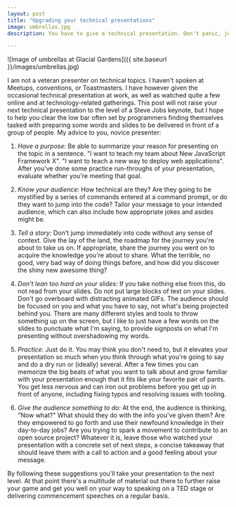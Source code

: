 ```yaml
---
layout: post
title: "Upgrading your technical presentations"
image: umbrellas.jpg
description: You have to give a technical presentation. Don't panic, just follow this advice.

---
```


![Image of umbrellas at Glacial Gardens]({{ site.baseurl }}/images/umbrellas.jpg)

I am not a veteran presenter on technical topics. I haven't spoken at Meetups, conventions, or Toastmasters. I have however given the occasional technical presentation at work, as well as watched quite a few online and at technology-related gatherings. This post will not raise your next technical presentation to the level of a Steve Jobs keynote, but I hope to help you clear the low bar often set by programmers finding themselves tasked with preparing some words and slides to be delivered in front of a group of people. My advice to you, novice presenter:

1. *Have a purpose:* Be able to summarize your reason for presenting on the topic in a sentence. "I want to teach my team about New JavaScript Framework X". "I want to teach a new way to deploy web applications". After you've done some practice run-throughs of your presentation, evaluate whether you're meeting that goal.

2. *Know your audience:* How technical are they? Are they going to be mystified by a series of commands entered at a command prompt, or do they want to jump into the code? Tailor your message to your intended audience, which can also include how appropriate jokes and asides might be. 

3. *Tell a story:* Don't jump immediately into code without any sense of context. Give the lay of the land, the roadmap for the journey you're about to take us on. If appropriate, share the journey you went on to acquire the knowledge you're about to share. What the terrible, no good, very bad way of doing things before, and how did you discover the shiny new awesome thing?

4. *Don't lean too hard on your slides:* If you take nothing else from this, do not read from your slides. Do not put large blocks of text on your slides. Don't go overboard with distracting animated GIFs. The audience should be focused on you and what you have to say, not what's being projected behind you. There are many different styles and tools to throw something up on the screen, but I like to just have a few words on the slides to punctuate what I'm saying, to provide signposts on what I'm presenting without overshadowing my words.

5. *Practice*: Just do it. You may think you don't need to, but it elevates your presentation so much when you think through what you're going to say and do a dry run or (ideally) several. After a few times you can memorize the big beats of what you want to talk about and grow familiar with your presentation enough that it fits like your favorite pair of pants. You get less nervous and can iron out problems before you get up in front of anyone, including fixing typos and resolving issues with tooling.

6. *Give the audience something to do:* At the end, the audience is thinking, "Now what?" What should they do with the info you've given them? Are they empowered to go forth and use their newfound knowledge in their day-to-day jobs? Are you trying to spark a movement to contribute to an open source project? Whatever it is, leave those who watched your presentation with a concrete set of next steps, a concise takeaway that should leave them with a call to action and a good feeling about your message.

By following these suggestions you'll take your presentation to the next level. At that point there's a multitude of material out there to further raise your game and get you well on your way to speaking on a TED stage or delivering commencement speeches on a regular basis.
